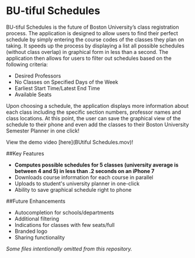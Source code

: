 # BU-tiful Schedules
BU-tiful Schedules is the future of Boston University’s class registration process. The application is designed to allow users to find their perfect schedule by simply entering the course codes of the classes they plan on taking. It speeds up the process by displaying a list all possible schedules (without class overlap) in graphical form in less than a second. The application then allows for users to filter out schedules based on the following criteria:
* Desired Professors
* No Classes on Specified Days of the Week
* Earliest Start Time/Latest End Time
* Available Seats

Upon choosing a schedule, the application displays more information about each class including the specific section numbers, professor names and class locations. At this point, the user can save the graphical view of the schedule to their phone and even add the classes to their Boston University Semester Planner in one click!

View the demo video [here](BUtiful Schedules.mov)!

##Key Features
* **Computes possible schedules for 5 classes (university average is between 4 and 5) in less than .2 seconds on an iPhone 7**
* Downloads course information for each course in parallel
* Uploads to student's university planner in one-click
* Ability to save graphical schedule right to phone

##Future Enhancements
* Autocompletion for schools/departments
* Additional filtering
* Indications for classes with few seats/full
* Branded logo
* Sharing functionality

*Some files intentionally omitted from this repository.*
